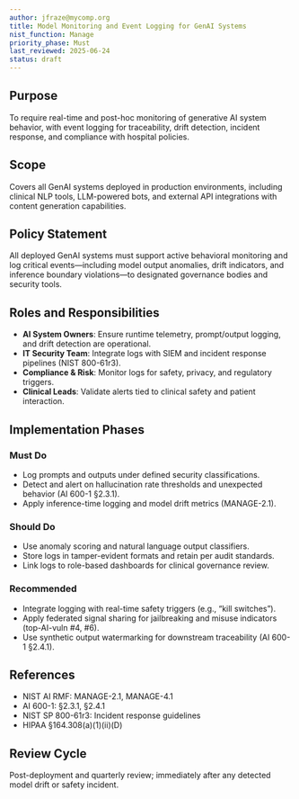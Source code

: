 ```yaml
---
author: jfraze@mycomp.org
title: Model Monitoring and Event Logging for GenAI Systems
nist_function: Manage
priority_phase: Must
last_reviewed: 2025-06-24
status: draft
---
```


## Purpose

To require real-time and post-hoc monitoring of generative AI system behavior, with event logging for traceability, drift detection, incident response, and compliance with hospital policies.

## Scope

Covers all GenAI systems deployed in production environments, including clinical NLP tools, LLM-powered bots, and external API integrations with content generation capabilities.

## Policy Statement

All deployed GenAI systems must support active behavioral monitoring and log critical events—including model output anomalies, drift indicators, and inference boundary violations—to designated governance bodies and security tools.

## Roles and Responsibilities

- **AI System Owners**: Ensure runtime telemetry, prompt/output logging, and drift detection are operational.
- **IT Security Team**: Integrate logs with SIEM and incident response pipelines (NIST 800-61r3).
- **Compliance & Risk**: Monitor logs for safety, privacy, and regulatory triggers.
- **Clinical Leads**: Validate alerts tied to clinical safety and patient interaction.

## Implementation Phases

### Must Do
- Log prompts and outputs under defined security classifications.
- Detect and alert on hallucination rate thresholds and unexpected behavior (AI 600-1 §2.3.1).
- Apply inference-time logging and model drift metrics (MANAGE-2.1).

### Should Do
- Use anomaly scoring and natural language output classifiers.
- Store logs in tamper-evident formats and retain per audit standards.
- Link logs to role-based dashboards for clinical governance review.

### Recommended
- Integrate logging with real-time safety triggers (e.g., “kill switches”).
- Apply federated signal sharing for jailbreaking and misuse indicators (top-AI-vuln #4, #6).
- Use synthetic output watermarking for downstream traceability (AI 600-1 §2.4.1).

## References
- NIST AI RMF: MANAGE-2.1, MANAGE-4.1
- AI 600-1: §2.3.1, §2.4.1
- NIST SP 800-61r3: Incident response guidelines
- HIPAA §164.308(a)(1)(ii)(D)

## Review Cycle

Post-deployment and quarterly review; immediately after any detected model drift or safety incident.
